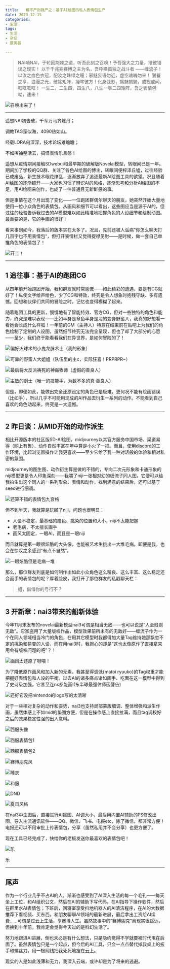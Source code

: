 ```yaml
---
title:   粮不产则我产之：基于AI绘图的私人表情包生产
date: 2023-12-15
categories:
- 生活
tags:
- 生活
- 杂记
- 服务器

---
```


> NAI呦NAI，于轮回荆棘之道，听吾此刻之召唤！予吾强大之力量，摧彼错误之现实！
以千千兆兆赛博之主为名，吾呼唤孤独之战斗者 ——缠流子！
以汝之血色衣冠，配汝之珠绿之瞳；邪魅妄语勿近，虚空魂魄勿来！
饕餮之享，浪漫之光，破除矩阵，凝眸彼方！化身残影，魑魅魍魉，或视或闻，哐哐哐哐！
一生二，二生四，四生八，八生一零二四矩阵，吾之表情包呦，速来！
> 

![召唤出来了！](https://raw.githubusercontent.com/DF-Master/yidapicbed/main/2023/202312/202312MRSTICKS/202312MRSTICKS00.png)

---

遥想NAI初告破，千军万马齐炼丹；

调教TAG深似海，4090热如山。

经载LORA何深深，技术论坛难瞻瞻；

不如挥袖整活去，搞怪表情乐且憨！

遥想从疫情期间接触SDwebui和最早期的破解版Novelai模型，转眼间已是一年。期间加了学校的QQ群、关注了各色AI绘图的博主，转眼间便梓泽丘墟，过往经验已成废品，新生技术眼花缭乱，逐渐放弃了追逐最新AI绘图工具的欲望。况且随着AI绘图的逐渐铺开——大家也习惯了辨识AI的风格，逐渐思考和分析AI绘图的不足，用AI绘图来创作，也成了一件普通且无新鲜感的事。

但是事情在这个月出现了变化——一位跑团群偶尔聊天的朋友，她突然开始大量地使用一位小众角色的表情包。从画风和细节可以看出，这些图应当是源于AI的，但过往的经验告诉我过去的AI模型难以如此精准地把握角色的人设细节和绘制动图。最重要的是，它的手画的很好！

看来事到如今，我落后的版本实在太多了。况且，先前还被人诟病”你怎么聊天打几百字也不用表情包“，但打开表情栏又觉得捉襟见肘——是时候，做一套自己单推角色的表情包了！

![开工！](https://raw.githubusercontent.com/DF-Master/yidapicbed/main/2023/202312/202312MRSTICKS/202312MRSTICKS01.png)

---

## 1 追往事：基于AI的跑团CG

从四年前开始跑团开始，我和群友就时常感慨——如此精彩的遭遇，要是有CG就好了！纵使文字绘声绘色，少了CG和特效，终究是令人想象时抱残守缺、多有遗憾。回想和伙伴们共同的冒险之时，记忆也变得模糊了起来。

随着跑团工具的更新，慢慢地有了智能特效、官方CG，但对一些独特的角色和能力，终究是难以表现——比如半身是章鱼半身是龙的变身野蛮人，我真的好想看一看她会长成什么样呱！一年前的GM（主持人）特意在结束前在贴吧上为我们的角色绘制了定制的人设图，虽然细节终究无法完全呈现，但也了却了大部分的心愿——至少，我们终于能看看我们在异世界，是如何冒险的了！

![偏好火球术的小鬼龙脉术士（我的形象）](https://raw.githubusercontent.com/DF-Master/yidapicbed/main/2023/202312/202312MRSTICKS/202312MRSTICKS02.jpg)


![可靠的野蛮人大姐姐（队伍里的主c，实际狂喜！PRPRPR~）](https://raw.githubusercontent.com/DF-Master/yidapicbed/main/2023/202312/202312MRSTICKS/202312MRSTICKS03.jpg)


![最后将大反派祷死的神裔牧师（虚假的善良人）](https://raw.githubusercontent.com/DF-Master/yidapicbed/main/2023/202312/202312MRSTICKS/202312MRSTICKS05.jpg)



![主敏的剑士（唯一的技能手，为数不多的真·善良人）](https://raw.githubusercontent.com/DF-Master/yidapicbed/main/2023/202312/202312MRSTICKS/202312MRSTICKS04.png)


但是，即便如此，能做出完全还原设定的角色已是极难，更何况不能有绘画错误（比如手），所以几乎不可能用现成的AI作品去衍生一系列的动作。不能看到自己喜欢的角色动起来，终究是一大遗憾。

---

## 2 昨日谈：从MID开始的动作派生

相比开源版本的社区版SD-AI绘图，midjourney以其官方服务中国市场、渠道易得（网上有售）、动作自然丰富在年中算是小火了一把。而且，使用discord的工作环境，比起浏览器操作让我更喜欢——至少它给了我一种对话般的体验和相对私密的氛围。

midjourney的图生图、动作衍生算是做的不错的，专向二次元形象和卡通形象的niji模型更是令人印象深刻——我喂了niji一张相对幼的缠流子同人图，它便可以给我拍生出这个同人的一系列形象、表情和动作，找到满意的结果后，还可以基于seed进行细调。

![还算不错的表情包九宫格](https://raw.githubusercontent.com/DF-Master/yidapicbed/main/2023/202312/202312MRSTICKS/202312MRSTICKS06.png)


但不到半天，我就算是玩腻了niji，问题也很明显：

- 人设不稳定，最基础的瞳色、挑染的位置和大小，niji不太能把握
- 老毛病，不太擅长画手
- 画风太固定，一眼AI，而且是一眼niji

而且就算是第一眼很炫酷的大头像，也能被艺术生挑出一大堆毛病。即便是我，也会在惊叹之余感到”有点不自然”。

![一眼炫酷但是毛病一堆](https://raw.githubusercontent.com/DF-Master/yidapicbed/main/2023/202312/202312MRSTICKS/202312MRSTICKS07.jpg)



那么，那位群友到底是如何制作出如此小众角色这么精良、这么丰富、这么稳定还会画手的表情包的呢？厚着脸皮，我打开了那位群友的私戳聊天栏：

> 姐，借借你的号行不？
> 

---

## 3 开新章：nai3带来的船新体验

今年11月末发布的novelai最新模型nai3可谓是相当无敌——也可以说是“人至贱则无敌”。它家盗用了大量版权作品，模型效果前所未有的无敌好——缠流子作为一个在同人领域相当冷门的角色，在用其它模型时我都得加大量Tag维持她那飘忽不定的挑染和易变的人设，而在用nai3时，我担心的却是“这也太像原作了直接拿来用会有版权问题的吧”？！

![画风太还原了呀喂！](https://raw.githubusercontent.com/DF-Master/yidapicbed/main/2023/202312/202312MRSTICKS/202312MRSTICKS08.png)



为了降低原作画风和加入新的元素，我甚至得调低{matoi ryuuko}的Tag权重才能把握好表情包和人设的平衡。过去AI的诸多痛点诸如画手、吃面在这一模型中得到了史诗级加强，它甚至连ns都能画!(东半球最强律师函警告)

![还好它没把nintendo的logo写的太清晰](https://raw.githubusercontent.com/DF-Master/yidapicbed/main/2023/202312/202312MRSTICKS/202312MRSTICKS09.png)

对于一些相对复杂的动作和姿势，nai3也支持局部蒙版细调、整体增强和派生作画，虽然体感上不如mid的垫图方便，但是在操作感上直接拉满，而且tag调校好之后的效果稳定性强的出人意料。

![西服头像](https://raw.githubusercontent.com/DF-Master/yidapicbed/main/2023/202312/202312MRSTICKS/202312MRSTICKS10.png)


![西服表情包1](https://raw.githubusercontent.com/DF-Master/yidapicbed/main/2023/202312/202312MRSTICKS/202312MRSTICKS11.png)



![西服表情包2](https://raw.githubusercontent.com/DF-Master/yidapicbed/main/2023/202312/202312MRSTICKS/202312MRSTICKS12.png)



![赛博朋克风](https://raw.githubusercontent.com/DF-Master/yidapicbed/main/2023/202312/202312MRSTICKS/202312MRSTICKS13.png)



![睡衣](https://raw.githubusercontent.com/DF-Master/yidapicbed/main/2023/202312/202312MRSTICKS/202312MRSTICKS14.png)



![和服](https://raw.githubusercontent.com/DF-Master/yidapicbed/main/2023/202312/202312MRSTICKS/202312MRSTICKS15.png)



![DND](https://raw.githubusercontent.com/DF-Master/yidapicbed/main/2023/202312/202312MRSTICKS/202312MRSTICKS16.png)


![夏日风格](https://raw.githubusercontent.com/DF-Master/yidapicbed/main/2023/202312/202312MRSTICKS/202312MRSTICKS17.png)


在nai3中生图后，直接进行AI抠图、AI调大小，最后用内置AI辅助的PS修改出图，导入主流通讯软件——QQ、微信、飞书、电报etc，除了微信，都非常方便！电报还可以不用审批上传表情包，分享（虽然私用并不会分享）也更方便了。

现在工具已经完成了，快给你的老板发送你最喜欢的表情包吧！

![乐](https://raw.githubusercontent.com/DF-Master/yidapicbed/main/2023/202312/202312MRSTICKS/202312MRSTICKS18.png)

乐

---

## 尾声

作为一个行业几乎不占AI的人，渐渐也感受到了AI深入生活的每一个毛孔——每天坐上工位，和AI组织公文，然后在AI的辅助下写代码，在AI指导下操作软件，然后在群里水AI表情包；下班后，回寝室享受扫地机器人的AI清洁程序，在AI的大数据推荐下看视频、买东西，和朋友聊聊AI领域的最新进展，最后拿出工资给AI续费……可谓是过云上生活，享赛博人生。虽然故事中的”赛博朋克”离现实很遥远，但换到十年前，我肯定会觉得今天过的是科幻生活了。

努力地跟进AI进展，倒也未必是有什么想法，只是隐约觉得不学就要被时代甩在后面了。虽然表情包只是一个起点，但今后的AI工具，只会一点点替代掉我桌上的扳手和螺丝刀，用一根网线把我死死地拴在云上。

现实的人是如此浅薄和无力，我深入云端，或许却是为了将来的逃避。